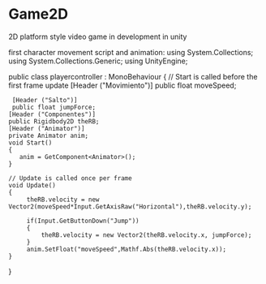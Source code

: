 # Game2D
  2D platform style video game in development in unity
  
first character movement script and animation:
using System.Collections;
using System.Collections.Generic;
using UnityEngine;

public class playercontroller : MonoBehaviour
{
    // Start is called before the first frame update
    [Header ("Movimiento")]
    public float moveSpeed;

     [Header ("Salto")]
     public float jumpForce;
    [Header ("Componentes")]
    public Rigidbody2D theRB;
    [Header ("Animator")]
    private Animator anim;
    void Start()
    {
       anim = GetComponent<Animator>(); 
    }

    // Update is called once per frame
    void Update()
    {
         theRB.velocity = new Vector2(moveSpeed*Input.GetAxisRaw("Horizontal"),theRB.velocity.y);

         if(Input.GetButtonDown("Jump"))
         {
             theRB.velocity = new Vector2(theRB.velocity.x, jumpForce);
         }
         anim.SetFloat("moveSpeed",Mathf.Abs(theRB.velocity.x));
    }
}

